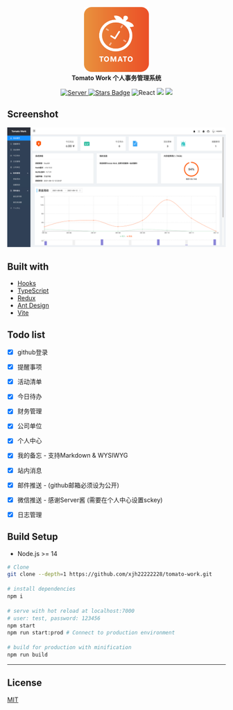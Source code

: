 
<p align="center">
  <a href="https://work.xiejiahe.com">
    <img src="public/poster.png" width="150" />
  </a>
  <br />
  <b>Tomato Work 个人事务管理系统</b>
  <p align="center">
    <a href="https://github.com/xjh22222228/tomato-work-server">
      <img alt="Server" src="https://img.shields.io/static/v1.svg?label=&message=Server&style=flat-square&color=e8883a">
    </a>
    <a href="https://github.com/xjh22222228/tomato-work/stargazers"><img src="https://img.shields.io/github/stars/xjh22222228/tomato-work" alt="Stars Badge"/></a>
    <img alt="React" src="https://img.shields.io/static/v1.svg?label=&message=React&style=flat-square&color=61daeb">
    <img src="https://img.shields.io/github/package-json/v/xjh22222228/tomato-work" />
    <img src="https://img.shields.io/github/license/xjh22222228/tomato-work" />
  </p>
</p>





## Screenshot
![](media/screenshot.png)


## Built with
- [Hooks](https://zh-hans.reactjs.org/docs/hooks-intro.html)
- [TypeScript](https://www.typescriptlang.org/)
- [Redux](https://redux.js.org/tutorials/fundamentals/part-5-ui-react)
- [Ant Design](https://ant.design/docs/react/introduce-cn)
- [Vite](https://vitejs.dev)




## Todo list
- [x] github登录
- [x] 提醒事项
- [x] 活动清单
- [x] 今日待办
- [x] 财务管理
- [x] 公司单位
- [x] 个人中心
- [x] 我的备忘 - 支持Markdown & WYSIWYG
- [x] 站内消息
- [x] 邮件推送 - (github邮箱必须设为公开)
- [x] 微信推送 - 感谢Server酱 (需要在个人中心设置sckey)
- [x] 日志管理


## Build Setup
- Node.js >= 14

``` bash
# Clone
git clone --depth=1 https://github.com/xjh22222228/tomato-work.git

# install dependencies
npm i

# serve with hot reload at localhost:7000
# user: test, password: 123456
npm start
npm run start:prod # Connect to production environment

# build for production with minification
npm run build
```







---

## License
[MIT](https://opensource.org/licenses/MIT)
